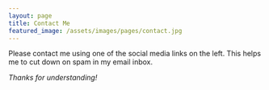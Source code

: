 ```yaml
---
layout: page
title: Contact Me 
featured_image: /assets/images/pages/contact.jpg
---
```

Please contact me using one of the social media links on the left. This helps me to cut down on spam in my email inbox.

*Thanks for understanding!*